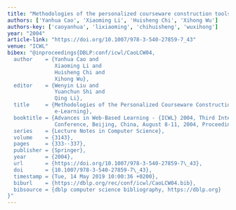 ```yaml
---
title: "Methodologies of the personalized courseware construction tools for e-learning"
authors: ['Yanhua Cao', 'Xiaoming Li', 'Huisheng Chi', 'Xihong Wu']
authors-key: ['caoyanhua', 'lixiaoming', 'chihuisheng', 'wuxihong']
year: "2004"
article-link: "https://doi.org/10.1007/978-3-540-27859-7_43"
venue: "ICWL"
bibex: "@inproceedings{DBLP:conf/icwl/CaoLCW04,
  author    = {Yanhua Cao and
               Xiaoming Li and
               Huisheng Chi and
               Xihong Wu},
  editor    = {Wenyin Liu and
               Yuanchun Shi and
               Qing Li},
  title     = {Methodologies of the Personalized Courseware Construction Tools for
               e-Learning},
  booktitle = {Advances in Web-Based Learning - {ICWL} 2004, Third International
               Conference, Beijing, China, August 8-11, 2004, Proceedings},
  series    = {Lecture Notes in Computer Science},
  volume    = {3143},
  pages     = {333--337},
  publisher = {Springer},
  year      = {2004},
  url       = {https://doi.org/10.1007/978-3-540-27859-7\_43},
  doi       = {10.1007/978-3-540-27859-7\_43},
  timestamp = {Tue, 14 May 2019 10:00:36 +0200},
  biburl    = {https://dblp.org/rec/conf/icwl/CaoLCW04.bib},
  bibsource = {dblp computer science bibliography, https://dblp.org}
}"
---
```


